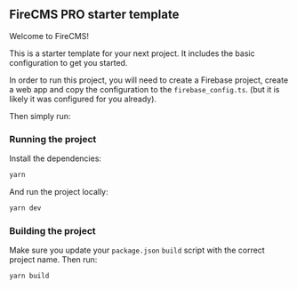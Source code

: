 ## FireCMS PRO starter template

Welcome to FireCMS!

This is a starter template for your next project. It includes the basic
configuration to get you started.

In order to run this project, you will need to create a Firebase project,
create a web app and copy the configuration to the `firebase_config.ts`.
(but it is likely it was configured for you already).

Then simply run:

### Running the project

Install the dependencies:

```bash
yarn
```

And run the project locally:
```bash
yarn dev
```

### Building the project

Make sure you update your `package.json` `build` script with the correct
project name. Then run:

```bash
yarn build
```

